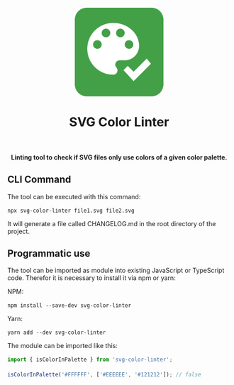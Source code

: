 <h1 align="center">
  <br>
    <img src="https://github.com/PKief/svg-color-linter/raw/main/logo.png" alt="logo" width="200">
  <br><br>
  SVG Color Linter
  <br>
  <br>
</h1>

<h4 align="center">Linting tool to check if SVG files only use colors of a given color palette.</h4>

## CLI Command

The tool can be executed with this command:

```
npx svg-color-linter file1.svg file2.svg
```

It will generate a file called CHANGELOG.md in the root directory of the project.

## Programmatic use

The tool can be imported as module into existing JavaScript or TypeScript code. Therefor it is necessary to install it via npm or yarn:

NPM:

```
npm install --save-dev svg-color-linter
```

Yarn:

```
yarn add --dev svg-color-linter
```

The module can be imported like this:

```ts
import { isColorInPalette } from 'svg-color-linter';

isColorInPalette('#FFFFFF', ['#EEEEEE', '#121212']); // false
```
